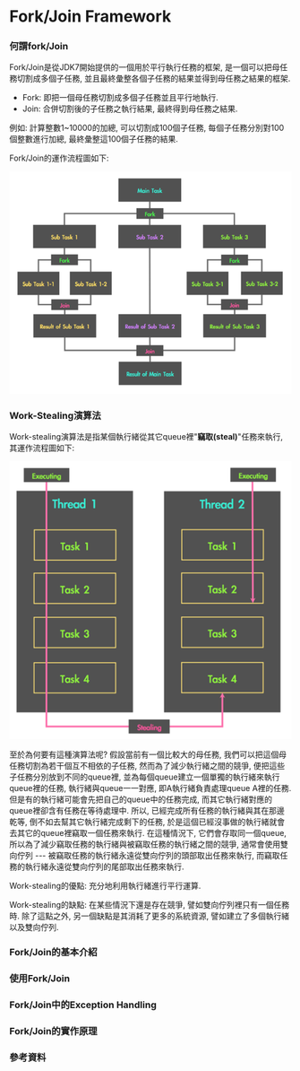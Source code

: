# Fork/Join Framework

### 何謂fork/Join

Fork/Join是從JDK7開始提供的一個用於平行執行任務的框架, 是一個可以把母任務切割成多個子任務, 並且最終彙整各個子任務的結果並得到母任務之結果的框架.

* Fork: 即把一個母任務切割成多個子任務並且平行地執行.
* Join: 合併切割後的子任務之執行結果, 最終得到母任務之結果.

例如: 計算整數1~10000的加總, 可以切割成100個子任務, 每個子任務分別對100個整數進行加總, 最終彙整這100個子任務的結果.

Fork/Join的運作流程圖如下:

![](/assets/jmm-111.png)

### Work-Stealing演算法

Work-stealing演算法是指某個執行緒從其它queue裡"**竊取\(steal\)**"任務來執行, 其運作流程圖如下:  
  
![](/assets/jmm-112.png)

至於為何要有這種演算法呢? 假設當前有一個比較大的母任務, 我們可以把這個母任務切割為若干個互不相依的子任務, 然而為了減少執行緒之間的競爭, 便把這些子任務分別放到不同的queue裡, 並為每個queue建立一個單獨的執行緒來執行queue裡的任務, 執行緒與queue一一對應, 即A執行緒負責處理queue A裡的任務. 但是有的執行緒可能會先把自己的queue中的任務完成, 而其它執行緒對應的queue裡卻含有任務在等待處理中. 所以, 已經完成所有任務的執行緒與其在那邊乾等, 倒不如去幫其它執行緒完成剩下的任務, 於是這個已經沒事做的執行緒就會去其它的queue裡竊取一個任務來執行. 在這種情況下, 它們會存取同一個queue, 所以為了減少竊取任務的執行緒與被竊取任務的執行緒之間的競爭, 通常會使用雙向佇列 --- 被竊取任務的執行緒永遠從雙向佇列的頭部取出任務來執行, 而竊取任務的執行緒永遠從雙向佇列的尾部取出任務來執行.

Work-stealing的優點: 充分地利用執行緒進行平行運算.

Work-stealing的缺點: 在某些情況下還是存在競爭, 譬如雙向佇列裡只有一個任務時. 除了這點之外, 另一個缺點是其消耗了更多的系統資源, 譬如建立了多個執行緒以及雙向佇列.

### Fork/Join的基本介紹

### 使用Fork/Join

### Fork/Join中的Exception Handling

### Fork/Join的實作原理

### 參考資料



